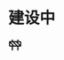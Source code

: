 
# 建设中
<svg xmlns="http://www.w3.org/2000/svg" width="24" height="24" viewBox="0 0 24 24" fill="none" stroke="currentColor" stroke-width="2" stroke-linecap="round" stroke-linejoin="round" class="lucide lucide-construction-icon lucide-construction"><rect x="2" y="6" width="20" height="8" rx="1"/><path d="M17 14v7"/><path d="M7 14v7"/><path d="M17 3v3"/><path d="M7 3v3"/><path d="M10 14 2.3 6.3"/><path d="m14 6 7.7 7.7"/><path d="m8 6 8 8"/></svg>
